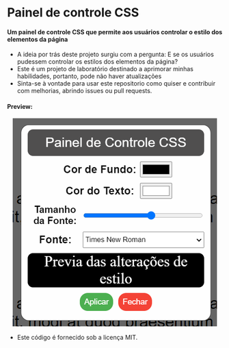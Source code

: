 # Painel de controle CSS
 #### **Um painel de controle CSS que permite aos usuários controlar o estilo dos elementos da página**

- A ideia por trás deste projeto surgiu com a pergunta: E se os usuários pudessem controlar os estilos dos elementos da página? 
- Este é um projeto de laboratório destinado a aprimorar minhas habilidades, portanto, pode não haver atualizações
- Sinta-se à vontade para usar este repositorio como quiser e contribuir com melhorias, abrindo issues ou pull requests.

#### Preview:
<p align="center">
  <img src="./preview.png" alt="preview image">
</p>

- Este código é fornecido sob a licença MIT.
